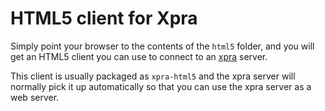 # HTML5 client for Xpra

Simply point your browser to the contents of the `html5` folder,
and you will get an HTML5 client you can use to connect to
an [xpra](https://github.com/Xpra-org/xpra) server.

This client is usually packaged as `xpra-html5`
and the xpra server will normally pick it up automatically
so that you can use the xpra server as a web server.
